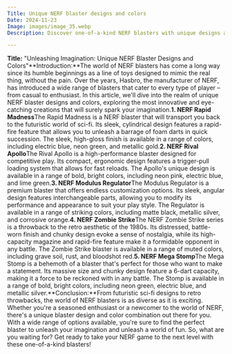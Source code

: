 ```yaml
---
Title: Unique NERF blaster designs and colors
Date: 2024-11-23
Image: images/image_35.webp
Description: Discover one-of-a-kind NERF blasters with unique designs and vibrant colors. Level up your NERF game with our custom creations. 

---
```


**Title:** "Unleashing Imagination: Unique NERF Blaster Designs and Colors"**Introduction:**The world of NERF blasters has come a long way since its humble beginnings as a line of toys designed to mimic the real thing, without the pain. Over the years, Hasbro, the manufacturer of NERF, has introduced a wide range of blasters that cater to every type of player – from casual to enthusiast. In this article, we'll dive into the realm of unique NERF blaster designs and colors, exploring the most innovative and eye-catching creations that will surely spark your imagination.**1. NERF Rapid Madness**The Rapid Madness is a NERF blaster that will transport you back to the futuristic world of sci-fi. Its sleek, cylindrical design features a rapid-fire feature that allows you to unleash a barrage of foam darts in quick succession. The sleek, high-gloss finish is available in a range of colors, including electric blue, neon green, and metallic gold.**2. NERF Rival Apollo**The Rival Apollo is a high-performance blaster designed for competitive play. Its compact, ergonomic design features a trigger-pull loading system that allows for fast reloads. The Apollo's unique design is available in a range of bold, bright colors, including neon pink, electric blue, and lime green.**3. NERF Modulus Regulator**The Modulus Regulator is a premium blaster that offers endless customization options. Its sleek, angular design features interchangeable parts, allowing you to modify its performance and appearance to suit your play style. The Regulator is available in a range of striking colors, including matte black, metallic silver, and corrosive orange.**4. NERF Zombie Strike**The NERF Zombie Strike series is a throwback to the retro aesthetic of the 1980s. Its distressed, battle-worn finish and chunky design evoke a sense of nostalgia, while its high-capacity magazine and rapid-fire feature make it a formidable opponent in any battle. The Zombie Strike blaster is available in a range of muted colors, including grave soil, rust, and bloodshot red.**5. NERF Mega Stomp**The Mega Stomp is a behemoth of a blaster that's perfect for those who want to make a statement. Its massive size and chunky design feature a 6-dart capacity, making it a force to be reckoned with in any battle. The Stomp is available in a range of bold, bright colors, including neon green, electric blue, and metallic silver.**Conclusion:**From futuristic sci-fi designs to retro throwbacks, the world of NERF blasters is as diverse as it is exciting. Whether you're a seasoned enthusiast or a newcomer to the world of NERF, there's a unique blaster design and color combination out there for you. With a wide range of options available, you're sure to find the perfect blaster to unleash your imagination and unleash a world of fun. So, what are you waiting for? Get ready to take your NERF game to the next level with these one-of-a-kind blasters! 
